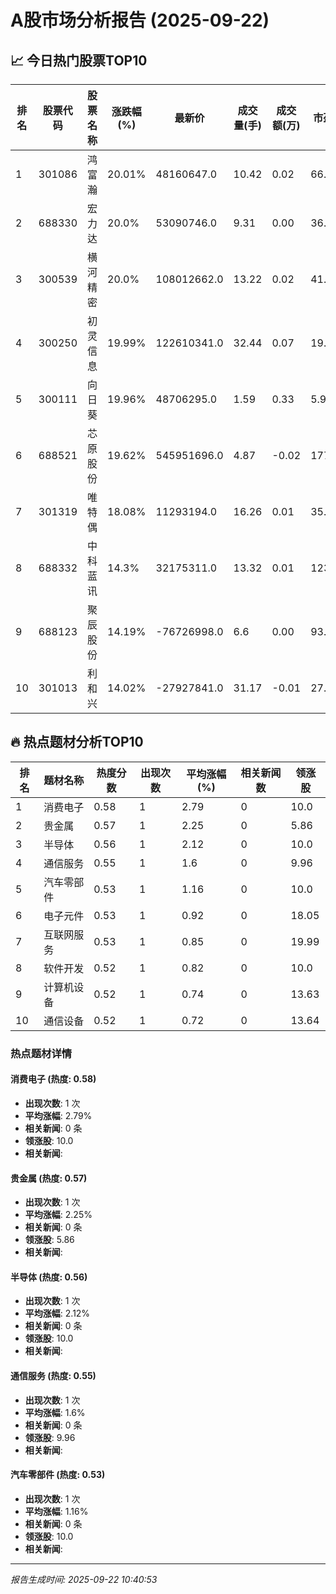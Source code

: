 # A股市场分析报告 (2025-09-22)

## 📈 今日热门股票TOP10

| 排名 | 股票代码 | 股票名称 | 涨跌幅(%) | 最新价 | 成交量(手) | 成交额(万) | 市盈率 | 市值(亿) |
|------|----------|----------|-----------|--------|------------|------------|--------|----------|
| 1 | 301086 | 鸿富瀚 | 20.01% | 48160647.0 | 10.42 | 0.02 | 66.52 | -0.00 |
| 2 | 688330 | 宏力达 | 20.0% | 53090746.0 | 9.31 | 0.00 | 36.96 | 0.00 |
| 3 | 300539 | 横河精密 | 20.0% | 108012662.0 | 13.22 | 0.02 | 41.59 | 0.00 |
| 4 | 300250 | 初灵信息 | 19.99% | 122610341.0 | 32.44 | 0.07 | 19.71 | 0.00 |
| 5 | 300111 | 向日葵 | 19.96% | 48706295.0 | 1.59 | 0.33 | 5.95 | -0.00 |
| 6 | 688521 | 芯原股份 | 19.62% | 545951696.0 | 4.87 | -0.02 | 177.01 | -0.00 |
| 7 | 301319 | 唯特偶 | 18.08% | 11293194.0 | 16.26 | 0.01 | 35.16 | -0.00 |
| 8 | 688332 | 中科蓝讯 | 14.3% | 32175311.0 | 13.32 | 0.01 | 123.23 | -0.00 |
| 9 | 688123 | 聚辰股份 | 14.19% | -76726998.0 | 6.6 | 0.00 | 93.82 | 0.00 |
| 10 | 301013 | 利和兴 | 14.02% | -27927841.0 | 31.17 | -0.01 | 27.02 | -0.00 |

## 🔥 热点题材分析TOP10

| 排名 | 题材名称 | 热度分数 | 出现次数 | 平均涨幅(%) | 相关新闻数 | 领涨股 |
|------|----------|----------|----------|-------------|------------|--------|
| 1 | 消费电子 | 0.58 | 1 | 2.79 | 0 | 10.0 |
| 2 | 贵金属 | 0.57 | 1 | 2.25 | 0 | 5.86 |
| 3 | 半导体 | 0.56 | 1 | 2.12 | 0 | 10.0 |
| 4 | 通信服务 | 0.55 | 1 | 1.6 | 0 | 9.96 |
| 5 | 汽车零部件 | 0.53 | 1 | 1.16 | 0 | 10.0 |
| 6 | 电子元件 | 0.53 | 1 | 0.92 | 0 | 18.05 |
| 7 | 互联网服务 | 0.53 | 1 | 0.85 | 0 | 19.99 |
| 8 | 软件开发 | 0.52 | 1 | 0.82 | 0 | 10.0 |
| 9 | 计算机设备 | 0.52 | 1 | 0.74 | 0 | 13.63 |
| 10 | 通信设备 | 0.52 | 1 | 0.72 | 0 | 13.64 |

### 热点题材详情


#### 消费电子 (热度: 0.58)
- **出现次数**: 1 次
- **平均涨幅**: 2.79%
- **相关新闻**: 0 条
- **领涨股**: 10.0
- **相关新闻**:

#### 贵金属 (热度: 0.57)
- **出现次数**: 1 次
- **平均涨幅**: 2.25%
- **相关新闻**: 0 条
- **领涨股**: 5.86
- **相关新闻**:

#### 半导体 (热度: 0.56)
- **出现次数**: 1 次
- **平均涨幅**: 2.12%
- **相关新闻**: 0 条
- **领涨股**: 10.0
- **相关新闻**:

#### 通信服务 (热度: 0.55)
- **出现次数**: 1 次
- **平均涨幅**: 1.6%
- **相关新闻**: 0 条
- **领涨股**: 9.96
- **相关新闻**:

#### 汽车零部件 (热度: 0.53)
- **出现次数**: 1 次
- **平均涨幅**: 1.16%
- **相关新闻**: 0 条
- **领涨股**: 10.0
- **相关新闻**:

---
*报告生成时间: 2025-09-22 10:40:53*
